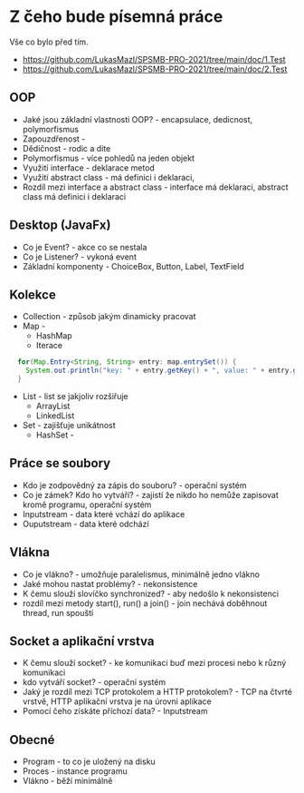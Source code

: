 # Z čeho bude písemná práce
Vše co bylo před tím.
 - https://github.com/LukasMazl/SPSMB-PRO-2021/tree/main/doc/1.Test
 - https://github.com/LukasMazl/SPSMB-PRO-2021/tree/main/doc/2.Test

## OOP
 -  Jaké jsou základní vlastnosti OOP? - encapsulace, dedicnost, polymorfismus
 -  Zapouzdřenost -
 -  Dědičnost - rodic a dite
 -  Polymorfismus - více pohledů na jeden objekt
 -  Využití interface - deklarace metod
 -  Využití abstract class - má definici i deklaraci, 
 -  Rozdíl mezi interface a abstract class - interface má deklaraci, abstract class má definici i deklaraci

## Desktop (JavaFx)
 - Co je Event? - akce co se nestala
 - Co je Listener? - vykoná event
 - Základní komponenty - ChoiceBox, Button, Label, TextField

## Kolekce
- Collection - způsob jakým dinamicky pracovat
- Map - 
  - HashMap
  - Iterace
 ```java
   for(Map.Entry<String, String> entry: map.entrySet()) {
     System.out.println("key: " + entry.getKey() + ", value: " + entry.getValue());
   }
 
 ```
 
- List - list se jakjoliv rozšiřuje
  - ArrayList
  - LinkedList
- Set - zajišťuje unikátnost
  - HashSet - 

## Práce se soubory
- Kdo je zodpovědný za zápis do souboru? - operační systém
- Co je zámek? Kdo ho vytváří? - zajistí že nikdo ho nemůže zapisovat kromě programu, operační systém
- Inputstream - data které vchází do aplikace
- Ouputstream - data které odchází

## Vlákna
 - Co je vlákno? - umožňuje paralelismus, minimálně jedno vlákno
 - Jaké mohou nastat problémy? - nekonsistence
 - K čemu slouží slovíčko synchronized? - aby nedošlo k nekonsistenci
 - rozdíl mezi metody start(), run() a join() - join nechává doběhnout thread, run spouští

## Socket a aplikační vrstva
- K čemu slouží socket? - ke komunikaci buď mezi procesi nebo k různý komunikaci
- kdo vytváří socket? - operační systém
- Jaký je rozdíl mezi TCP protokolem a HTTP protokolem? - TCP na čtvrté vrstvě, HTTP aplikační vrstva je na úrovni aplikace
- Pomocí čeho získáte příchozí data? - Inputstream

## Obecné
- Program - to co je uložený na disku
- Proces - instance programu
- Vlákno - běží minimálně 
